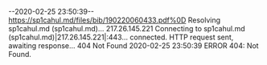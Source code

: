--2020-02-25 23:50:39--  https://sp1cahul.md/files/bib/190220060433.pdf%0D
Resolving sp1cahul.md (sp1cahul.md)... 217.26.145.221
Connecting to sp1cahul.md (sp1cahul.md)|217.26.145.221|:443... connected.
HTTP request sent, awaiting response... 404 Not Found
2020-02-25 23:50:39 ERROR 404: Not Found.

